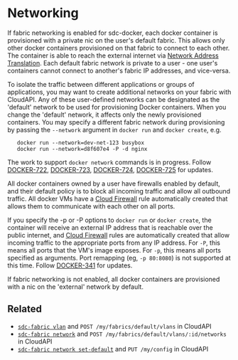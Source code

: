 # Networking

If fabric networking is enabled for sdc-docker, each docker container is
provisioned with a private nic on the user's default fabric. This allows
only other docker containers provisioned on that fabric to connect to each
other. The container is able to reach the external internet via [Network
Address Translation](http://en.wikipedia.org/wiki/Network_address_translation).
Each default fabric network is private to a user - one user's containers cannot
connect to another's fabric IP addresses, and vice-versa.

To isolate the traffic between different applications or groups of applications,
you may want to create additional networks on your fabric with CloudAPI.
Any of these user-defined networks can be designated as the 'default' network
to be used for provisioning Docker containers. When you change the 'default'
network, it affects only the newly provisioned containers. You may specify
a different fabric network during provisioning by passing the `--network`
argument in `docker run` and `docker create`, e.g.

```
   docker run --network=dev-net-123 busybox
   docker run --network=d8f607e4 -P -d nginx
```

The work to support `docker network` commands is in progress. Follow
[DOCKER-722](http://smartos.org/bugview/DOCKER-722),
[DOCKER-723](http://smartos.org/bugview/DOCKER-723),
[DOCKER-724](http://smartos.org/bugview/DOCKER-724),
[DOCKER-725](http://smartos.org/bugview/DOCKER-725) for updates.

All docker containers owned by a user have firewalls enabled by default, and
their default policy is to block all incoming traffic and allow all outbound
traffic. All docker VMs have a
[Cloud Firewall](https://docs.joyent.com/public-cloud/network/firewall) rule
automatically created that allows them to communicate with each other on all
ports.

If you specify the -p or -P options to `docker run` or `docker create`, the
container will receive an external IP address that is reachable over the public
internet, and [Cloud Firewall](https://docs.joyent.com/public-cloud/network/firewall)
rules are automatically created that allow incoming traffic to the appropriate
ports from any IP address. For `-P`, this means all ports that the VM's image
exposes. For `-p`, this means all ports specified as arguments. Port remapping
(eg, `-p 80:8080`) is not supported at this time. Follow
[DOCKER-341](http://smartos.org/bugview/DOCKER-341) for updates.

If fabric networking is not enabled, all docker containers are provisioned with
a nic on the 'external' network by default.


## Related

- [`sdc-fabric vlan`](https://apidocs.joyent.com/cloudapi/#CreateFabricVLAN) and `POST /my/fabrics/default/vlans` in CloudAPI
- [`sdc-fabric network`](https://apidocs.joyent.com/cloudapi/#CreateFabricNetwork) and `POST /my/fabrics/default/vlans/:id/networks` in CloudAPI
- [`sdc-fabric network set-default`](https://apidocs.joyent.com/cloudapi/#UpdateConfig) and `PUT /my/config` in CloudAPI
